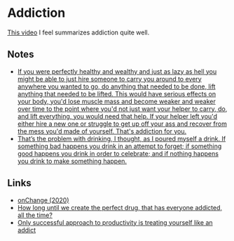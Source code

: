 # Addiction

[This video](https://www.youtube.com/watch?v=HUngLgGRJpo) I feel summarizes addiction quite well.

## Notes

- [If you were perfectly healthy and wealthy and just as lazy as hell you might be able to just hire someone to carry you around to every anywhere you wanted to go, do anything that needed to be done, lift anything that needed to be lifted. This would have serious effects on your body, you'd lose muscle mass and become weaker and weaker over time to the point where you'd not just want your helper to carry, do, and lift everything, you would need that help. If your helper left you'd either hire a new one or struggle to get up off your ass and recover from the mess you'd made of yourself. That's addiction for you.](https://www.reddit.com/r/explainlikeimfive/comments/2yjpwe/eli5_why_is_heroin_so_addictive_what_does_it_do/)
- [That’s the problem with drinking, I thought, as I poured myself a drink. If something bad happens you drink in an attempt to forget; if something good happens you drink in order to celebrate; and if nothing happens you drink to make something happen.](https://www.goodreads.com/quotes/11871-that-s-the-problem-with-drinking-i-thought-as-i-poured)

## Links

- [onChange (2020)](https://jevakallio.github.io/notes/on-change)
- [How long until we create the perfect drug, that has everyone addicted, all the time?](https://twitter.com/naval/status/1297080832046141441)
- [Only successful approach to productivity is treating yourself like an addict](https://twitter.com/awilkinson/status/1346482158131531784)
